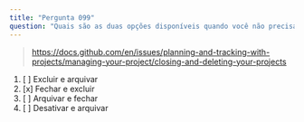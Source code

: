 ```yaml
---
title: "Pergunta 099"
question: "Quais são as duas opções disponíveis quando você não precisa mais usar um Projeto?"
---
```



> https://docs.github.com/en/issues/planning-and-tracking-with-projects/managing-your-project/closing-and-deleting-your-projects
1. [ ] Excluir e arquivar 
1. [x] Fechar e excluir
1. [ ] Arquivar e fechar
1. [ ] Desativar e arquivar
